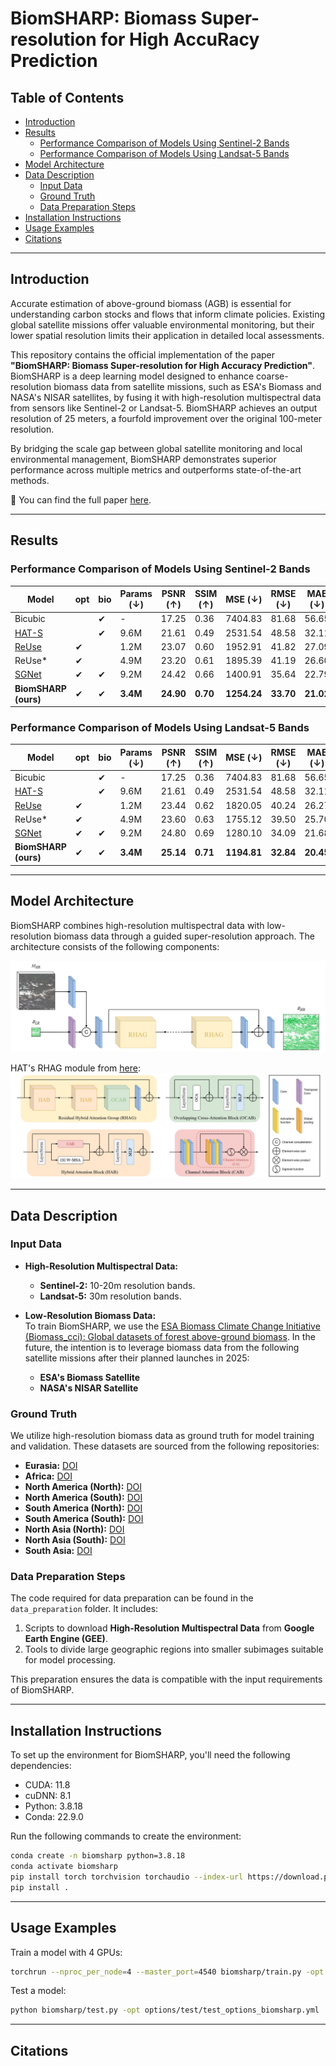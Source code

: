# BiomSHARP: Biomass Super-resolution for High AccuRacy Prediction

## Table of Contents
- [Introduction](#introduction)
- [Results](#results)
  - [Performance Comparison of Models Using Sentinel-2 Bands](#performance-comparison-of-models-using-sentinel-2-bands)
  - [Performance Comparison of Models Using Landsat-5 Bands](#performance-comparison-of-models-using-landsat-5-bands)
- [Model Architecture](#model-architecture)
- [Data Description](#data-description)
  - [Input Data](#input-data)
  - [Ground Truth](#ground-truth)
  - [Data Preparation Steps](#data-preparation-steps)
- [Installation Instructions](#installation-instructions)
- [Usage Examples](#usage-examples)
- [Citations](#citations)

---

## Introduction
Accurate estimation of above-ground biomass (AGB) is essential for understanding carbon stocks and flows that inform climate policies. Existing global satellite missions offer valuable environmental monitoring, but their lower spatial resolution limits their application in detailed local assessments.

This repository contains the official implementation of the paper **"BiomSHARP: Biomass Super-resolution for High Accuracy Prediction"**. BiomSHARP is a deep learning model designed to enhance coarse-resolution biomass data from satellite missions, such as ESA's Biomass and NASA's NISAR satellites, by fusing it with high-resolution multispectral data from sensors like Sentinel-2 or Landsat-5. BiomSHARP achieves an output resolution of 25 meters, a fourfold improvement over the original 100-meter resolution.

By bridging the scale gap between global satellite monitoring and local environmental management, BiomSHARP demonstrates superior performance across multiple metrics and outperforms state-of-the-art methods.

📄 You can find the full paper [here](https://arxiv.org/abs/example).

---

## Results
### Performance Comparison of Models Using Sentinel-2 Bands
| **Model**                                        | **opt** | **bio** | **Params (↓)** | **PSNR (↑)** | **SSIM (↑)** | **MSE (↓)**    | **RMSE (↓)** | **MAE (↓)**  |
|--------------------------------------------------|---------|---------|----------------|--------------|--------------|----------------|--------------|--------------|
| Bicubic                                          |         | ✔       | -              | 17.25        | 0.36         | 7404.83        | 81.68        | 56.65        |
| [HAT-S](https://github.com/XPixelGroup/HAT)      |         | ✔       | 9.6M           | 21.61        | 0.49         | 2531.54        | 48.58        | 32.11        |
| [ReUse](https://github.com/priamus-lab/ReUse)    | ✔       |         | 1.2M           | 23.07        | 0.60         | 1952.91        | 41.82        | 27.09        |
| ReUse*                                           | ✔       |         | 4.9M           | 23.20        | 0.61         | 1895.39        | 41.19        | 26.60        |
| [SGNet](https://github.com/yanzq95/SGNet)        | ✔       | ✔       | 9.2M           | 24.42        | 0.66         | 1400.91        | 35.64        | 22.79        |
| **BiomSHARP (ours)**                              | ✔       | ✔       | **3.4M**       | **24.90**    | **0.70**     | **1254.24**    | **33.70**    | **21.02**    |

### Performance Comparison of Models Using Landsat-5 Bands
| **Model**                                        | **opt** | **bio** | **Params (↓)** | **PSNR (↑)** | **SSIM (↑)** | **MSE (↓)**    | **RMSE (↓)** | **MAE (↓)**  |
|--------------------------------------------------|---------|---------|----------------|--------------|--------------|----------------|--------------|--------------|
| Bicubic                                          |         | ✔       | -              | 17.25        | 0.36         | 7404.83        | 81.68        | 56.65        |
| [HAT-S](https://github.com/XPixelGroup/HAT)      |         | ✔       | 9.6M           | 21.61        | 0.49         | 2531.54        | 48.58        | 32.11        |
| [ReUse](https://github.com/priamus-lab/ReUse)    | ✔       |         | 1.2M           | 23.44        | 0.62         | 1820.05        | 40.24        | 26.27        |
| ReUse*                                           | ✔       |         | 4.9M           | 23.60        | 0.63         | 1755.12        | 39.50        | 25.70        |
| [SGNet](https://github.com/yanzq95/SGNet)        | ✔       | ✔       | 9.2M           | 24.80        | 0.69         | 1280.10        | 34.09        | 21.68        |
| **BiomSHARP (ours)**                              | ✔       | ✔       | **3.4M**       | **25.14**    | **0.71**     | **1194.81**    | **32.84**    | **20.45**    |

---

## Model Architecture
BiomSHARP combines high-resolution multispectral data with low-resolution biomass data through a guided super-resolution approach. The architecture consists of the following components:

![Model Architecture](figures/biomsharp_architecture.jpg)  

HAT's RHAG module from [here](https://arxiv.org/abs/2205.04437):
![RHAG Module Architecture](figures/hat_rhag_module.jpg)

---

## Data Description

### Input Data
- **High-Resolution Multispectral Data:**
  - **Sentinel-2:** 10-20m resolution bands.
  - **Landsat-5:** 30m resolution bands.

- **Low-Resolution Biomass Data:**  
  To train BiomSHARP, we use the [ESA Biomass Climate Change Initiative (Biomass_cci): Global datasets of forest above-ground biomass](https://catalogue.ceda.ac.uk/uuid/af60720c1e404a9e9d2c145d2b2ead4e). In the future, the intention is to leverage biomass data from the following satellite missions after their planned launches in 2025:
  - **ESA's Biomass Satellite**
  - **NASA's NISAR Satellite**

### Ground Truth
We utilize high-resolution biomass data as ground truth for model training and validation. These datasets are sourced from the following repositories:
- **Eurasia:** [DOI](https://doi.org/10.5281/zenodo.7540824)
- **Africa:** [DOI](https://doi.org/10.5281/zenodo.4725667)
- **North America (North):** [DOI](https://doi.org/10.5281/zenodo.7550809)
- **North America (South):** [DOI](https://doi.org/10.5281/zenodo.7550246)
- **South America (North):** [DOI](https://zenodo.org/records/7544238)
- **South America (South):** [DOI](https://doi.org/10.5281/zenodo.8334607)
- **North Asia (North):** [DOI](https://doi.org/10.5281/zenodo.7584224)
- **North Asia (South):** [DOI](https://doi.org/10.5281/zenodo.7584753)
- **South Asia:** [DOI](https://doi.org/10.5281/zenodo.7545054)

### Data Preparation Steps
The code required for data preparation can be found in the `data_preparation` folder. It includes:
1. Scripts to download **High-Resolution Multispectral Data** from **Google Earth Engine (GEE)**.
2. Tools to divide large geographic regions into smaller subimages suitable for model processing.

This preparation ensures the data is compatible with the input requirements of BiomSHARP.

---

## Installation Instructions
To set up the environment for BiomSHARP, you'll need the following dependencies:

- CUDA: 11.8
- cuDNN: 8.1
- Python: 3.8.18
- Conda: 22.9.0

Run the following commands to create the environment:

```bash
conda create -n biomsharp python=3.8.18
conda activate biomsharp
pip install torch torchvision torchaudio --index-url https://download.pytorch.org/whl/cu118
pip install .
```

---

## Usage Examples

Train a model with 4 GPUs:

```bash
torchrun --nproc_per_node=4 --master_port=4540 biomsharp/train.py -opt options/train/train_options_biomsharp_landsat.yml --launcher pytorch --auto_resume
```

Test a model:

```bash
python biomsharp/test.py -opt options/test/test_options_biomsharp.yml
```

---

## Citations

